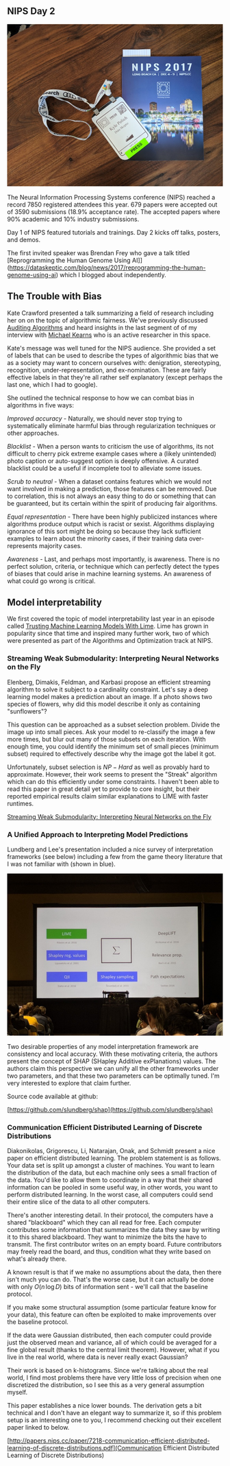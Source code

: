 ## NIPS Day 2

<img src="src-nips-day-1/badge.jpg" />

The Neural Information Processing Systems conference (NIPS) reached a record 7850 registered attendees this year.  679 papers were accepted out of 3590 submissions (18.9% acceptance rate).  The accepted papers where 90% academic and 10% industry submissions.

Day 1 of NIPS featured tutorials and trainings.  Day 2 kicks off talks, posters, and demos.

The first invited speaker was Brendan Frey who gave a talk titled [Reprogramming the Human Genome Using AI]](https://dataskeptic.com/blog/news/2017/reprogramming-the-human-genome-using-ai) which I blogged about independently.


## The Trouble with Bias

Kate Crawford presented a talk summarizing a field of research including her on on the topic of algorithmic fairness.  We've previously discussed [Auditing Algorithms](https://dataskeptic.com/blog/episodes/2016/auditing-algorithms) and heard insights in the last segment of of my interview with [Michael Kearns](https://dataskeptic.com/blog/episodes/2017/the-computational-complexity-of-machine-learning) who is an active researcher in this space.  

Kate's message was well tuned for the NIPS audience.  She provided a set of labels that can be used to describe the types of algorithmic bias that we as a society may want to concern ourselves with: denigration, stereotyping, recognition, under-representation, and ex-nomination.  These are fairly effective labels in that they're all rather self explanatory (except perhaps the last one, which I had to google).

She outlined the technical response to how we can combat bias in algorithms in five ways:

*Improved accuracy* - Naturally, we should never stop trying to systematically eliminate harmful bias through regularization techniques or other approaches.

*Blacklist* - When a person wants to criticism the use of algorithms, its not difficult to cherry pick extreme example cases where a (likely unintended) photo caption or auto-suggest option is deeply offensive.  A curated blacklist could be a useful if incomplete tool to alleviate some issues.

*Scrub to neutral* - When a dataset contains features which we would not want involved in making a prediction, those features can be removed.  Due to correlation, this is not always an easy thing to do or something that can be guaranteed, but its certain within the spirit of producing fair algorithms.

*Equal representation* - There have been highly publicized instances where algorithms produce output which is racist or sexist. Algorithms displaying ignorance of this sort might be doing so because they lack sufficient examples to learn about the minority cases, if their training data over-represents majority cases.

*Awareness* - Last, and perhaps most importantly, is awareness.  There is no perfect solution, criteria, or technique which can perfectly detect the types of biases that could arise in machine learning systems.  An awareness of what could go wrong is critical.


## Model interpretability

We first covered the topic of model interpretability last year in an episode called [Trusting Machine Learning Models With Lime](https://dataskeptic.com/blog/episodes/2016/trusting-machine-learning-models-with-lime).  Lime has grown in popularity since that time and inspired many further work, two of which were presented as part of the Algorithms and Optimization track at NIPS.


### Streaming Weak Submodularity: Interpreting Neural Networks on the Fly

Elenberg, Dimakis, Feldman, and Karbasi propose an efficient streaming algorithm to solve it subject to a cardinality constraint.  Let's say a deep learning model makes a prediction about an image.  If a photo shows two species of flowers, why did this model describe it only as containing "sunflowers"?

This question can be approached as a subset selection problem.  Divide the image up into small pieces.  Ask your model to re-classify the image a few more times, but blur out many of those subsets on each iteration.  With enough time, you could identify the minimum set of small pieces (minimum subset) required to effectively describe why the image got the label it got.

Unfortunately, subset selection is $NP-Hard$ as well as provably hard to approximate.  However, their work seems to present the "Streak" algorithm which can do this efficiently under some constraints.  I haven't been able to read this paper in great detail yet to provide to core insight, but their reported empirical results claim similar explanations to LIME with faster runtimes.

[Streaming Weak Submodularity: Interpreting Neural Networks on the Fly](https://arxiv.org/abs/1703.02647)


### A Unified Approach to Interpreting Model Predictions

Lundberg and Lee's presentation included a nice survey of interpretation frameworks (see below) including a few from the game theory literature that I was not familiar with (shown in blue).

<img src="src-nips-day-1/nips-2.jpg" />

Two desirable properties of any model interpretation framework are consistency and local accuracy.  With these motivating criteria, the authors present the concept of SHAP (SHapley Additive exPlanations) values.  The authors claim this perspective we can unify all the other frameworks under two parameters, and that these two parameters can be optimally tuned.  I'm very interested to explore that claim further.

Source code available at github:

[https://github.com/slundberg/shap](https://github.com/slundberg/shap)


### Communication Efficient Distributed Learning of Discrete Distributions

Diakonikolas, Grigorescu, Li, Natarajan, Onak, and Schmidt present a nice paper on efficient distributed learning.  The problem statement is as follows.  Your data set is split up amongst a cluster of machines.  You want to learn the distribution of the data, but each machine only sees a small fraction of the data.  You'd like to allow them to coordinate in a way that their shared information can be pooled in some useful way, in other words, you want to perform distributed learning.  In the worst case, all computers could send their entire slice of the data to all other computers.

There's another interesting detail.  In their protocol, the computers have a shared "blackboard" which they can all read for free.  Each computer contributes some information that summarizes the data they saw by writing it to this shared blackboard.  They want to minimize the bits the have to transmit.  The first contributor writes on an empty board.  Future contributors may freely read the board, and thus, condition what they write based on what's already there.

A known result is that if we make no assumptions about the data, then there isn't much you can do.  That's the worse case, but it can actually be done with only $O(n \hspace{2pt} \text{log} \hspace{2pt} D)$ bits of information sent - we'll call that the baseline protocol.

If you make some structural assumption (some particular feature know for your data), this feature can often be exploited to make improvements over the baseline protocol.

If the data were Gaussian distributed, then each computer could provide just the observed mean and variance, all of which could be averaged for a fine global result (thanks to the central limit theorem).  However, what if you live in the real world, where data is never really exact Gaussian?

Their work is based on k-histograms.  Since we're talking about the real world, I find most problems there have very little loss of precision when one discretized the distribution, so I see this as a very general assumption myself.

This paper establishes a nice lower bounds.  The derivation gets a bit technical and I don't have an elegant way to summarize it, so if this problem setup is an interesting one to you, I recommend checking out their excellent paper linked to below.

[http://papers.nips.cc/paper/7218-communication-efficient-distributed-learning-of-discrete-distributions.pdf](Communication Efficient Distributed Learning of Discrete Distributions)

